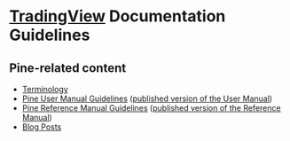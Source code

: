 # [TradingView](https://www.tradingview.com/) Documentation Guidelines



## Pine-related content

- [Terminology](https://github.com/tradingview/documentation-guidelines/tree/main/Terminology)
- [Pine User Manual Guidelines](https://github.com/tradingview/documentation-guidelines/tree/main/PineUserManual) ([published version of the User Manual](https://www.tradingview.com/pine-script-docs/en/v4/index.html))
- [Pine Reference Manual Guidelines](https://github.com/tradingview/documentation-guidelines/tree/main/PineReferenceManual) ([published version of the Reference Manual](https://www.tradingview.com/pine-script-reference/v4/))
- [Blog Posts](https://github.com/tradingview/documentation-guidelines/tree/main/PineBlogPosts)

